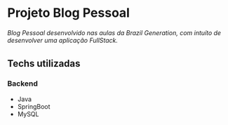 # Projeto Blog Pessoal

###### Blog Pessoal desenvolvido nas aulas da Brazil Generation, com intuíto de desenvolver uma aplicação FullStack.

## Techs utilizadas

### Backend
  - Java
  - SpringBoot
  - MySQL
